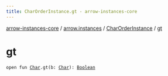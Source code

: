 ```yaml
---
title: CharOrderInstance.gt - arrow-instances-core
---
```


[arrow-instances-core](../../index.html) / [arrow.instances](../index.html) / [CharOrderInstance](index.html) / [gt](./gt.html)

# gt

`open fun `[`Char`](https://kotlinlang.org/api/latest/jvm/stdlib/kotlin/-char/index.html)`.gt(b: `[`Char`](https://kotlinlang.org/api/latest/jvm/stdlib/kotlin/-char/index.html)`): `[`Boolean`](https://kotlinlang.org/api/latest/jvm/stdlib/kotlin/-boolean/index.html)